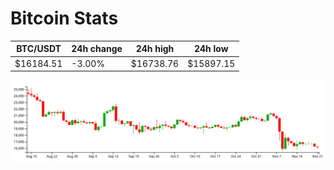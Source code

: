 # Bitcoin Stats

BTC/USDT|24h change|24h high|24h low|
|---|---|---|---|
|$16184.51|-3.00%|$16738.76|$15897.15|

<img src="./chart.svg">
